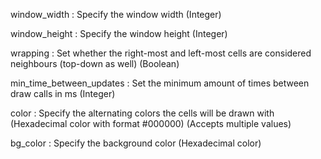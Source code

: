 window_width : Specify the window width (Integer)

window_height : Specify the window height (Integer)

wrapping : Set whether the right-most and left-most cells are considered neighbours (top-down as well) (Boolean)

min_time_between_updates : Set the minimum amount of times between draw calls in ms (Integer)

color : Specify the alternating colors the cells will be drawn with (Hexadecimal color with format #000000) (Accepts multiple values)

bg_color : Specify the background color (Hexadecimal color) 